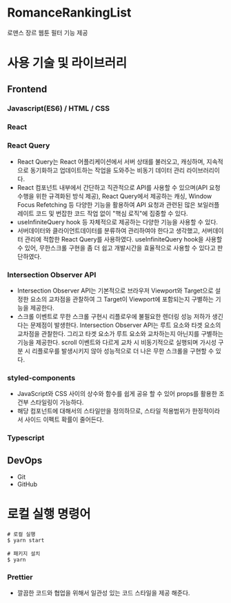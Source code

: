 # RomanceRankingList

로맨스 장르 웹툰 필터 기능 제공

# 사용 기술 및 라이브러리

## Frontend
### Javascript(ES6) / HTML / CSS
### React
### React Query
- React Query는 React 어플리케이션에서 서버 상태를 불러오고, 캐싱하며, 지속적으로 동기화하고 업데이트하는 작업을 도와주는 비동기 데이터 관리 라이브러리이다.
- React 컴포넌트 내부에서 간단하고 직관적으로 API를 사용할 수 있으며(API 요청 수행을 위한 규격화된 방식 제공), React Query에서 제공하는 캐싱, Window Focus Refetching 등 다양한 기능을 활용하여 API 요청과 관련된 많은 보일러플레이트 코드 및 번잡한 코드 작업 없이 "핵심 로직"에 집중할 수 있다.
- useInfiniteQuery hook 등 자체적으로 제공하는 다양한 기능을 사용할 수 있다.
- 서버데이터와 클라이언트데이터를 분류하여 관리하여야 한다고 생각했고, 서버데이터 관리에 적합한 React Query를 사용하였다. useInfiniteQuery hook을 사용할 수 있어, 무한스크롤 구현을 좀 더 쉽고 개발시간을 효율적으로 사용할 수 있다고 판단하였다.
### Intersection Observer API
- Intersection Observer API는 기본적으로 브라우저 Viewport와 Target으로 설정한 요소의 교차점을 관찰하여 그 Target이 Viewport에 포함되는지 구별하는 기능을 제공한다.
- 스크롤 이벤트로 무한 스크롤 구현시 리플로우에 불필요한 렌더링 성능 저하가 생긴다는 문제점이 발생한다. Intersection Observer API는 루트 요소와 타겟 요소의 교차점을 관찰한다. 그리고 타겟 요소가 루트 요소와 교차하는지 아닌지를 구별하는 기능을 제공한다. scroll 이벤트와 다르게 교차 시 비동기적으로 실행되며 가시성 구분 시 리플로우를 발생시키지 않아 성능적으로 더 나은 무한 스크롤을 구현할 수 있다.
### styled-components
- JavaScript와 CSS 사이의 상수와 함수를 쉽게 공유 할 수 있어 props를 활용한 조건부 스타일링이 가능하다.
- 해당 컴포넌트에 대해서의 스타일만을 정의하므로, 스타일 적용범위가 한정적이라서 사이드 이펙트 확률이 줄어든다.
### Typescript

## DevOps
- Git
- GitHub

# 로컬 실행 명령어
```
# 로컬 실행
$ yarn start

# 패키지 설치
$ yarn
```

### Prettier
- 깔끔한 코드와 협업을 위해서 일관성 있는 코드 스타일을 제공 해준다.

